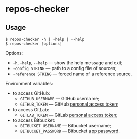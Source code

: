 # repos-checker

## Usage

```
$ repos-checker -h | -help | --help
$ repos-checker [options]
```

Options:

- `-h`, `-help`, `--help` &mdash; show the help message and exit;
- `-config STRING` &mdash; path to a config file of sources;
- `-reference STRING` &mdash; forced name of a reference source.

Environment variables:

- to access GitHub:
  - `GITHUB_USERNAME` &mdash; GitHub username;
  - `GITHUB_TOKEN` &mdash; GitHub [personal access token](https://docs.github.com/en/free-pro-team@latest/github/authenticating-to-github/creating-a-personal-access-token);
- to access GitLab:
  - `GITLAB_TOKEN` &mdash; GitLab [personal access token](https://docs.gitlab.com/ee/user/profile/personal_access_tokens.html);
- to access Bitbucket:
  - `BITBUCKET_USERNAME` &mdash; Bitbucket username;
  - `BITBUCKET_PASSWORD` &mdash; Bitbucket [app password](https://support.atlassian.com/bitbucket-cloud/docs/app-passwords/).
